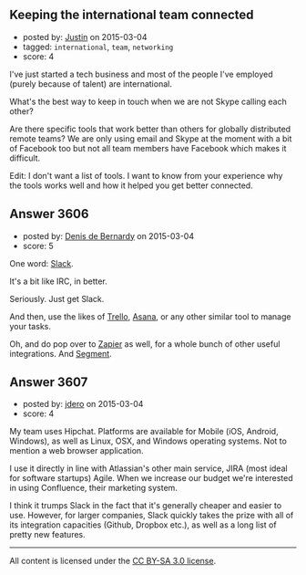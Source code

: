 ## Keeping the international team connected

- posted by: [Justin](https://stackexchange.com/users/2590713/justin) on 2015-03-04
- tagged: `international`, `team`, `networking`
- score: 4

I've just started a tech business and most of the people I've employed (purely because of talent) are international. 

What's the best way to keep in touch when we are not Skype calling each other? 

Are there specific tools that work better than others for globally distributed remote teams? We are only using email and Skype at the moment with a bit of Facebook too but not all team members have Facebook which makes it difficult. 

Edit: I don't want a list of tools. I want to know from your experience why the tools works well and how it helped you get better connected. 


## Answer 3606

- posted by: [Denis de Bernardy](https://stackexchange.com/users/182468/denis-de-bernardy) on 2015-03-04
- score: 5

One word: [Slack](https://slack.com).

It's a bit like IRC, in better.

Seriously. Just get Slack.

And then, use the likes of [Trello](https://trello.com), [Asana](https://asana.com), or any other similar tool to manage your tasks.

Oh, and do pop over to [Zapier](https://zapier.com) as well, for a whole bunch of other useful integrations. And [Segment](https://segment.com).


## Answer 3607

- posted by: [jdero](https://stackexchange.com/users/1972448/jdero) on 2015-03-04
- score: 4

My team uses Hipchat. Platforms are available for Mobile (iOS, Android, Windows), as well as Linux, OSX, and Windows operating systems. Not to mention a web browser application.

I use it directly in line with Atlassian's other main service, JIRA (most ideal for software startups) Agile. When we increase our budget we're interested in using Confluence, their marketing system.

I think it trumps Slack in the fact that it's generally cheaper and easier to use. However, for larger companies, Slack quickly takes the prize with all of its integration capacities (Github, Dropbox etc.), as well as a long list of pretty new features.







---

All content is licensed under the [CC BY-SA 3.0 license](https://creativecommons.org/licenses/by-sa/3.0/).
